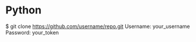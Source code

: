 # Python

$ git clone https://github.com/username/repo.git
Username: your_username
Password: your_token
